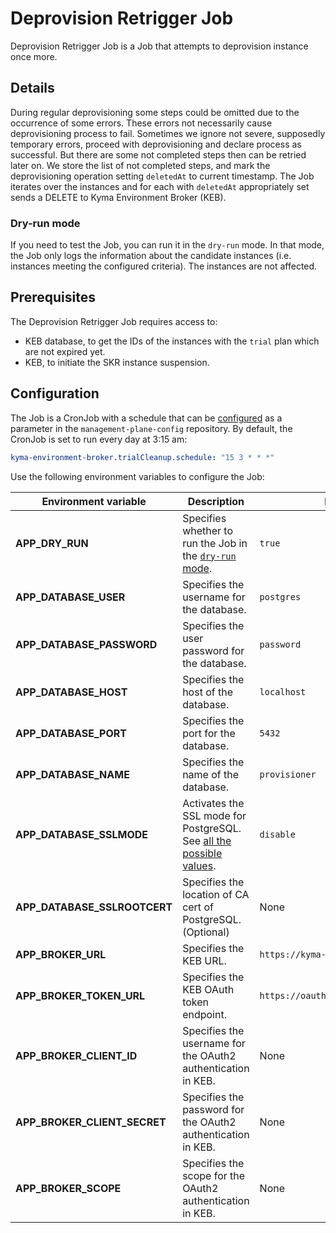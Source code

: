 # Deprovision Retrigger Job

Deprovision Retrigger Job is a Job that attempts to deprovision instance once more.

## Details

During regular deprovisioning some steps could be omitted due to the occurrence of some errors. These errors not necessarily cause deprovisioning process to fail.
Sometimes we ignore not severe, supposedly temporary errors, proceed with deprovisioning and declare process as successful. But there are some not completed steps
then can be retried later on. We store the list of not completed steps, and mark the deprovisioning operation setting `deletedAt` to current timestamp.
The Job iterates over the instances and for each with `deletedAt` appropriately set sends a DELETE to Kyma Environment Broker (KEB).  

### Dry-run mode

If you need to test the Job, you can run it in the `dry-run` mode.
In that mode, the Job only logs the information about the candidate instances (i.e. instances meeting the configured criteria). The instances are not affected.

## Prerequisites

The Deprovision Retrigger Job requires access to:
- KEB database, to get the IDs of the instances with the `trial` plan which are not expired yet. 
- KEB, to initiate the SKR instance suspension.

## Configuration

The Job is a CronJob with a schedule that can be [configured](https://kubernetes.io/docs/concepts/workloads/controllers/cron-jobs/#cron-schedule-syntax) as a parameter in the `management-plane-config` repository.
By default, the CronJob is set to run every day at 3:15 am:
```yaml  
kyma-environment-broker.trialCleanup.schedule: "15 3 * * *"
```

Use the following environment variables to configure the Job:

| Environment variable | Description                                                                                                               | Default value                            |
|---|---------------------------------------------------------------------------------------------------------------------------|------------------------------------------|
| **APP_DRY_RUN** | Specifies whether to run the Job in the [`dry-run` mode](#details).                                                       | `true`                                   |
| **APP_DATABASE_USER** | Specifies the username for the database.                                                                                  | `postgres`                               |
| **APP_DATABASE_PASSWORD** | Specifies the user password for the database.                                                                             | `password`                               |
| **APP_DATABASE_HOST** | Specifies the host of the database.                                                                                       | `localhost`                              |
| **APP_DATABASE_PORT** | Specifies the port for the database.                                                                                      | `5432`                                   |
| **APP_DATABASE_NAME** | Specifies the name of the database.                                                                                       | `provisioner`                            |
| **APP_DATABASE_SSLMODE** | Activates the SSL mode for PostgreSQL. See [all the possible values](https://www.postgresql.org/docs/9.1/libpq-ssl.html). | `disable`                                |
| **APP_DATABASE_SSLROOTCERT** | Specifies the location of CA cert of PostgreSQL. (Optional)                                          | None                                |
| **APP_BROKER_URL**  | Specifies the KEB URL.                                                                                                    | `https://kyma-env-broker.kyma.local`     |
| **APP_BROKER_TOKEN_URL** | Specifies the KEB OAuth token endpoint.                                                                                   | `https://oauth.2kyma.local/oauth2/token` |
| **APP_BROKER_CLIENT_ID** | Specifies the username for the OAuth2 authentication in KEB.                                                              | None                                     |
| **APP_BROKER_CLIENT_SECRET** | Specifies the password for the OAuth2 authentication in KEB.                                                              | None                                     |
| **APP_BROKER_SCOPE** | Specifies the scope for the OAuth2 authentication in KEB.                                                                 | None                                     |
